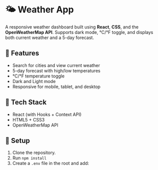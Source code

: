 # 🌤️ Weather App

A responsive weather dashboard built using **React**, **CSS**, and the **OpenWeatherMap API**. Supports dark mode, °C/°F toggle, and displays both current weather and a 5-day forecast.

## 🚀 Features

- Search for cities and view current weather
- 5-day forecast with high/low temperatures
- °C/°F temperature toggle
- Dark and Light mode
- Responsive for mobile, tablet, and desktop

## 🔧 Tech Stack

- React (with Hooks + Context API)
- HTML5 + CSS3
- OpenWeatherMap API

## 🔐 Setup

1. Clone the repository.
2. Run `npm install`
3. Create a `.env` file in the root and add:

